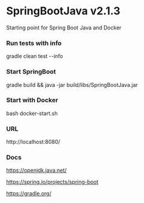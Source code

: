 # SpringBootJava v2.1.3

Starting point for Spring Boot Java and Docker

### Run tests with info

gradle clean test --info

### Start SpringBoot

gradle build && java -jar build/libs/SpringBootJava.jar

### Start with Docker

bash docker-start.sh

### URL

http://localhost:8080/

### Docs

https://openjdk.java.net/

https://spring.io/projects/spring-boot

https://gradle.org/
